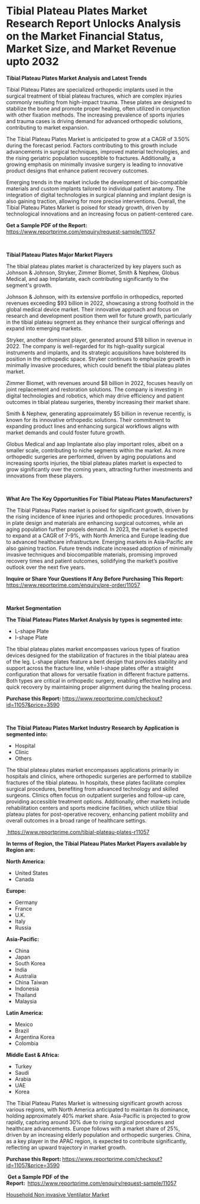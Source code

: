 <p><h1>Tibial Plateau Plates Market Research Report Unlocks Analysis on the Market Financial Status, Market Size, and Market Revenue upto 2032</h1></p><p><strong>Tibial Plateau Plates Market Analysis and Latest Trends</strong></p>
<p><p>Tibial Plateau Plates are specialized orthopedic implants used in the surgical treatment of tibial plateau fractures, which are complex injuries commonly resulting from high-impact trauma. These plates are designed to stabilize the bone and promote proper healing, often utilized in conjunction with other fixation methods. The increasing prevalence of sports injuries and trauma cases is driving demand for advanced orthopedic solutions, contributing to market expansion.</p><p>The Tibial Plateau Plates Market is anticipated to grow at a CAGR of 3.50% during the forecast period. Factors contributing to this growth include advancements in surgical techniques, improved material technologies, and the rising geriatric population susceptible to fractures. Additionally, a growing emphasis on minimally invasive surgery is leading to innovative product designs that enhance patient recovery outcomes.</p><p>Emerging trends in the market include the development of bio-compatible materials and custom implants tailored to individual patient anatomy. The integration of digital technologies in surgical planning and implant design is also gaining traction, allowing for more precise interventions. Overall, the Tibial Plateau Plates Market is poised for steady growth, driven by technological innovations and an increasing focus on patient-centered care.</p></p>
<p><strong>Get a Sample PDF of the Report:&nbsp;</strong> <a href="https://www.reportprime.com/enquiry/request-sample/11057?utm_campaign=3045&utm_medium=2&utm_source=Github&utm_content=ia&utm_term=20032025&utm_id=tibial-plateau-plates">https://www.reportprime.com/enquiry/request-sample/11057</a></p>
<p>&nbsp;</p>
<p><strong>Tibial Plateau Plates Major Market Players</strong></p>
<p><p>The tibial plateau plates market is characterized by key players such as Johnson & Johnson, Stryker, Zimmer Biomet, Smith & Nephew, Globus Medical, and aap Implantate, each contributing significantly to the segment's growth. </p><p>Johnson & Johnson, with its extensive portfolio in orthopedics, reported revenues exceeding $93 billion in 2022, showcasing a strong foothold in the global medical device market. Their innovative approach and focus on research and development position them well for future growth, particularly in the tibial plateau segment as they enhance their surgical offerings and expand into emerging markets.</p><p>Stryker, another dominant player, generated around $18 billion in revenue in 2022. The company is well-regarded for its high-quality surgical instruments and implants, and its strategic acquisitions have bolstered its position in the orthopedic space. Stryker continues to emphasize growth in minimally invasive procedures, which could benefit the tibial plateau plates market.</p><p>Zimmer Biomet, with revenues around $8 billion in 2022, focuses heavily on joint replacement and restoration solutions. The company is investing in digital technologies and robotics, which may drive efficiency and patient outcomes in tibial plateau surgeries, thereby increasing their market share.</p><p>Smith & Nephew, generating approximately $5 billion in revenue recently, is known for its innovative orthopedic solutions. Their commitment to expanding product lines and enhancing surgical workflows aligns with market demands and could foster future growth.</p><p>Globus Medical and aap Implantate also play important roles, albeit on a smaller scale, contributing to niche segments within the market. As more orthopedic surgeries are performed, driven by aging populations and increasing sports injuries, the tibial plateau plates market is expected to grow significantly over the coming years, attracting further investments and innovations from these players.</p></p>
<p>&nbsp;</p>
<p><strong>What Are The Key Opportunities For Tibial Plateau Plates Manufacturers?</strong></p>
<p><p>The Tibial Plateau Plates market is poised for significant growth, driven by the rising incidence of knee injuries and orthopedic procedures. Innovations in plate design and materials are enhancing surgical outcomes, while an aging population further propels demand. In 2023, the market is expected to expand at a CAGR of 7-9%, with North America and Europe leading due to advanced healthcare infrastructure. Emerging markets in Asia-Pacific are also gaining traction. Future trends indicate increased adoption of minimally invasive techniques and biocompatible materials, promising improved recovery times and patient outcomes, solidifying the market’s positive outlook over the next five years.</p></p>
<p><strong>Inquire or Share Your Questions If Any Before Purchasing This Report:</strong> <a href="https://www.reportprime.com/enquiry/pre-order/11057?utm_campaign=3045&utm_medium=2&utm_source=Github&utm_content=ia&utm_term=20032025&utm_id=tibial-plateau-plates">https://www.reportprime.com/enquiry/pre-order/11057</a></p>
<p>&nbsp;</p>
<p><strong>Market Segmentation</strong></p>
<p><strong>The Tibial Plateau Plates Market Analysis by types is segmented into:</strong></p>
<p><ul><li>L-shape Plate</li><li>I-shape Plate</li></ul></p>
<p><p>The tibial plateau plates market encompasses various types of fixation devices designed for the stabilization of fractures in the tibial plateau area of the leg. L-shape plates feature a bent design that provides stability and support across the fracture line, while I-shape plates offer a straight configuration that allows for versatile fixation in different fracture patterns. Both types are critical in orthopedic surgery, enabling effective healing and quick recovery by maintaining proper alignment during the healing process.</p></p>
<p><strong>Purchase this Report:&nbsp;</strong><a href="https://www.reportprime.com/checkout?id=11057&price=3590&utm_campaign=3045&utm_medium=2&utm_source=Github&utm_content=ia&utm_term=20032025&utm_id=tibial-plateau-plates">https://www.reportprime.com/checkout?id=11057&price=3590</a></p>
<p>&nbsp;</p>
<p><strong>The Tibial Plateau Plates Market Industry Research by Application is segmented into:</strong></p>
<p><ul><li>Hospital</li><li>Clinic</li><li>Others</li></ul></p>
<p><p>The tibial plateau plates market encompasses applications primarily in hospitals and clinics, where orthopedic surgeries are performed to stabilize fractures of the tibial plateau. In hospitals, these plates facilitate complex surgical procedures, benefiting from advanced technology and skilled surgeons. Clinics often focus on outpatient surgeries and follow-up care, providing accessible treatment options. Additionally, other markets include rehabilitation centers and sports medicine facilities, which utilize tibial plateau plates for post-operative recovery, enhancing patient mobility and overall outcomes in a broad range of healthcare settings.</p></p>
<p><a href="https://www.reportprime.com/tibial-plateau-plates-r11057?utm_campaign=3045&utm_medium=2&utm_source=Github&utm_content=ia&utm_term=20032025&utm_id=tibial-plateau-plates">&nbsp;https://www.reportprime.com/tibial-plateau-plates-r11057</a></p>
<p><strong>In terms of Region, the Tibial Plateau Plates Market Players available by Region are:</strong></p>
<p>
    <p> <strong> North America: </strong>
        <ul>
            <li>United States</li>
            <li>Canada</li>
        </ul>
        </p> 
    <p> <strong> Europe: </strong>
        <ul>
            <li>Germany</li>
            <li>France</li>
            <li>U.K.</li>
            <li>Italy</li>
            <li>Russia</li>
        </ul>
        </p> 
    <p> <strong> Asia-Pacific: </strong>
        <ul>
            <li>China</li>
            <li>Japan</li>
            <li>South Korea</li>
            <li>India</li>
            <li>Australia</li>
            <li>China Taiwan</li>
            <li>Indonesia</li>
            <li>Thailand</li>
            <li>Malaysia</li>
        </ul>
        </p> 
    <p> <strong> Latin America: </strong>
        <ul>
            <li>Mexico</li>
            <li>Brazil</li>
            <li>Argentina Korea</li>
            <li>Colombia</li>
        </ul>
        </p> 
    <p> <strong> Middle East & Africa: </strong>
        <ul>
            <li>Turkey</li>
            <li>Saudi</li>
            <li>Arabia</li>
            <li>UAE</li>
            <li>Korea</li>
        </ul>
    </p>
    </p>
<p><p>The Tibial Plateau Plates Market is witnessing significant growth across various regions, with North America anticipated to maintain its dominance, holding approximately 40% market share. Asia-Pacific is projected to grow rapidly, capturing around 30% due to rising surgical procedures and healthcare advancements. Europe follows with a market share of 25%, driven by an increasing elderly population and orthopedic surgeries. China, as a key player in the APAC region, is expected to contribute significantly, reflecting an upward trajectory in market growth.</p></p>
<p><strong>Purchase this Report: </strong><a href="https://www.reportprime.com/checkout?id=11057&price=3590&utm_campaign=3045&utm_medium=2&utm_source=Github&utm_content=ia&utm_term=20032025&utm_id=tibial-plateau-plates">https://www.reportprime.com/checkout?id=11057&price=3590</a></p>
<p>&nbsp;<strong>Get a Sample PDF of the Report:&nbsp;&nbsp;</strong><a href="https://www.reportprime.com/enquiry/request-sample/11057?utm_campaign=3045&utm_medium=2&utm_source=Github&utm_content=ia&utm_term=20032025&utm_id=tibial-plateau-plates">https://www.reportprime.com/enquiry/request-sample/11057</a></p>
<p><strong></strong></p>
<p><p><a href="https://github.com/miottaredlin79/Market-Research-Report-List-1/blob/main/household-non-invasive-ventilator-market.md?utm_campaign=3045&utm_medium=2&utm_source=Github&utm_content=ia&utm_term=20032025&utm_id=tibial-plateau-plates">Household Non invasive Ventilator Market</a></p></p>